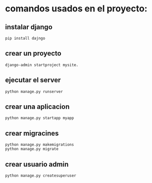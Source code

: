 # comandos usados en el proyecto:


## instalar django
```
pip install dajngo 
```

## crear un proyecto
```
django-admin startproject mysite. 
```

## ejecutar el server
```
python manage.py runserver
```


## crear una aplicacion
```
python manage.py startapp myapp
```


## crear migracines
```
python manage.py makemigrations
python manage.py migrate
```

## crear usuario admin
```
python manage.py createsuperuser
```